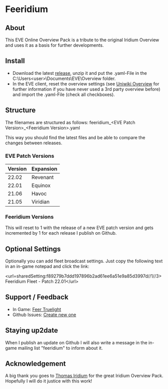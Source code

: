 # Feeridium

## About
This EVE Online Overview Pack is a tribute to the original Iridium Overview and uses it as a basis for further developments.

## Install
- Download the latest [release](https://github.com/feertruelight/feeridium/releases), unzip it and put the .yaml-File in the C:\Users\<user>\Documents\EVE\Overview folder.
- In the EVE client, reset the overview settings (see [Uniwiki Overview](https://wiki.eveuniversity.org/Overview) for further information if you have never used a 3rd party overview before) and import the .yaml-File (check all checkboxes).

## Structure
The filenames are structured as follows:
feeridium_&lt;EVE Patch Version&gt;_&lt;Feeridium Version&gt;.yaml

This way you should find the latest files and be able to compare the changes between releases.

### EVE Patch Versions
| Version | Expansion |
|---------|-----------|
| 22.02   | Revenant  |
| 22.01   | Equinox   |
| 21.06   | Havoc     |
| 21.05   | Viridian  |

### Feeridium Versions
This will reset to 1 with the release of a new EVE patch version and gets incremented by 1 for each release I publish on Github.

## Optional Settings
Optionally you can add fleet broadcast settings. Just copy the following text in an in-game notepad and click the link:

&lt;url=sharedSetting:f89279b7ddd197896b2ad61ee6a51e9a85d3997d//1//3&gt;Feeridium Fleet - Patch 22.01&lt;/url&gt;

## Support / Feedback

* In Game: [Feer Truelight](https://evewho.com/character/92096845)
* Github Issues: [Create new one](https://github.com/feertruelight/feeridium/issues/new)

## Staying up2date
When I publish an update on Github I will also write a message in the in-game mailing list "feeridium" to inform about it.

## Acknowledgement
A big thank you goes to [Thomas Iridium](https://evewho.com/character/95643598) for the great Iridium Overview Pack. Hopefully I will do it justice with this work!